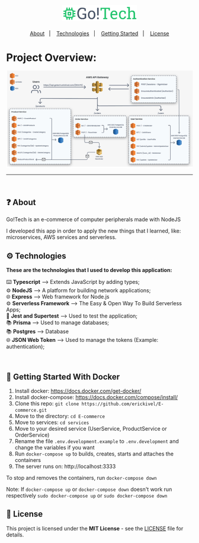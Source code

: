 <h1 align="center">
    <img src="./assets/logo.svg" alt="Go!Tech Logo" width="40%">
</h1>

<p align="center">
  <a href="#question-about">About</a>&nbsp;&nbsp;&nbsp;|&nbsp;&nbsp;&nbsp;
  <a href="#gear-technologies">Technologies</a>&nbsp;&nbsp;&nbsp;|&nbsp;&nbsp;&nbsp;
  <a href="#rocket-getting-started-with-docker">Getting Started</a>&nbsp;&nbsp;&nbsp;|&nbsp;&nbsp;&nbsp;
  <a href="#memo-license">License</a>
</p>

# Project Overview:
<p align="center" >
  <img src="./assets/projectOverview.jpg" alt="project-overview"  style="align: center"/>
</p>

---

</br> 

## :question: About

Go!Tech is an e-commerce of computer peripherals made with NodeJS

I developed this app in order to apply the new things that I learned, like: microservices, AWS services and serverless.

## :gear: Technologies

**These are the technologies that I used to develop this application:**

⌨️ <strong>Typescript</strong> —> Extends JavaScript by adding types;</br> 
⚙️ <strong>NodeJS</strong> —> A platform for building network applications;</br>
🌐 <strong>Express</strong> —> Web framework for Node.js</br>
⚙️ <strong>Serverless Framework</strong> —> The Easy & Open
Way To Build Serverless Apps;</br>
🔧 <strong>Jest and Supertest</strong> —> Used to test the application;</br>
📚 <strong>Prisma</strong> —> Used to manage databases;</br>
📚 <strong>Postgres</strong> —> Database</br>
🌐 <strong>JSON Web Token</strong> —> Used to manage the tokens (Example: authentication);</br>

</br>

## :rocket: Getting Started With Docker

1. Install docker: https://docs.docker.com/get-docker/
2. Install docker-compose: https://docs.docker.com/compose/install/
3. Clone this repo: `git clone https://github.com/erickivel/E-commerce.git`
4. Move to the directory: `cd E-commerce`
5. Move to services: `cd services`
6. Move to your desired service (UserService, ProductService or OrderService)
6. Rename the file `.env.development.example` to `.env.development` and change the variables if you want
7. Run `docker-compose up` to builds, creates, starts and attaches the containers
8. The server runs on: http://localhost:3333

To stop and removes the containers, run `docker-compose down` 

Note: If `docker-compose up` or `docker-compose down` doesn't work run respectively `sudo docker-compose up` or `sudo docker-compose down`

## :memo: License

This project is licensed under the **MIT License** - see the [LICENSE](LICENSE) file for details.
